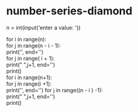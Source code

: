 # number-series-diamond
n = int(input('enter a value: '))  

for i in range(n):     
for j in range(n - i - 1):        
 print('', end='')     
for j in range( i + 1):      
   print("    ",j+1, end='')   
  print()  
for i in range(n+1):   
  for j in range(i +1):        
 print('', end='') 
    for j in range((n - i ) -1):        
 print("    ",j+1, end='')     
print()
